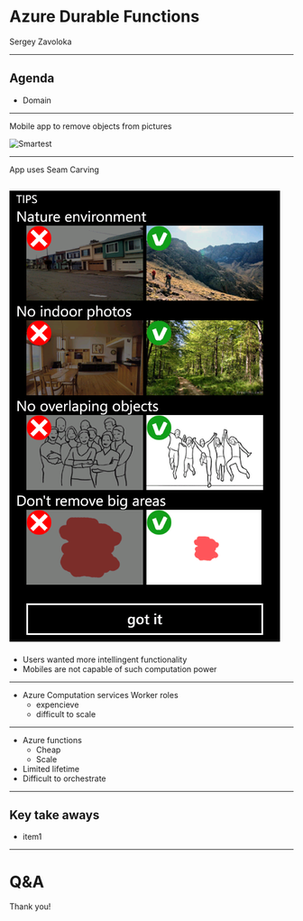 # Azure Durable Functions

Sergey Zavoloka

---
## Agenda
- Domain
---

 Mobile app to remove objects from pictures

![Smartest](https://www.youtube.com/embed/QMWHeGsVjFA)

---
App uses Seam Carving

![se_restrictions](images/se_restrictions.png)
---

- Users wanted more intellingent functionality
- Mobiles are not capable of such computation power

---

- Azure Computation services Worker roles
  - expencieve
  - difficult to scale

---

- Azure functions
  - Cheap
  - Scale
- Limited lifetime
- Difficult to orchestrate

---

## Key take aways
- item1 

---

# Q&A
Thank you!
